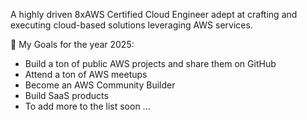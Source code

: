 A highly driven 8xAWS Certified Cloud Engineer adept at crafting and executing cloud-based solutions leveraging AWS services.

:construction: My Goals for the year 2025:

- Build a ton of public AWS projects and share them on GitHub
- Attend a ton of AWS meetups
- Become an AWS Community Builder
- Build SaaS products
- To add more to the list soon ...

<!--<p>
  <a href="https://twitter.com/intent/follow?screen_name=stevenselolo">
    <img src="https://user-images.githubusercontent.com/66909427/106758558-524f5800-663a-11eb-8c15-29b6c7fc830b.png" width="144" alt="Follow @stevenselolo on Twitter" title="Follow @stevenselolo on Twitter">
  </a>

   <a href="https://www.linkedin.com/in/stevenselolo/">
    <img src="https://user-images.githubusercontent.com/66909427/106758810-a22e1f00-663a-11eb-8988-8e6eb8e7f608.png" width="144" alt="Connect @stevenselolo on LinkedIn" title="Connect @stevenselolo on LinkedIn">
  </a>

  <a href="https://www.instagram.com/stevenselolo/">
    <img src="https://user-images.githubusercontent.com/66909427/106758969-d73a7180-663a-11eb-9103-a93ea0e77b0a.png" width="156" alt="Follow @UserName on Instagram" title="Follow @UserName on Instagram">
  </a>

  <a href="https://www.youtube.com/channel/UCdBRy_dEjhzWgLfvj9GtYNw">
    <img src="https://user-images.githubusercontent.com/66909427/110124887-54d4d700-7dcb-11eb-88c4-e299f897e39b.png" width="156" alt="Subscribe @StevenSelolo on YouTube" title="Subscribe @StevenSelolo on YouTube">
  </a>
</p>-->
